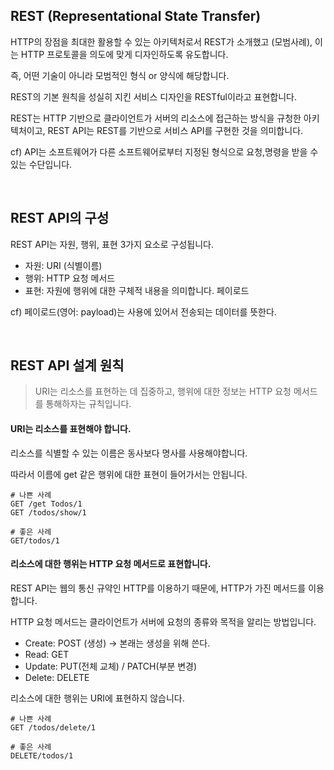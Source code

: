 ## REST (Representational State Transfer)

HTTP의 장점을 최대한 활용할 수 있는 아키텍처로서 REST가 소개했고 (모범사례), 이는 HTTP 프로토콜을 의도에 맞게 디자인하도록 유도합니다.

즉, 어떤 기술이 아니라 모범적인 형식 or 양식에 해당합니다.

REST의 기본 원칙을 성실히 지킨 서비스 디자인을 RESTful이라고 표현합니다.

REST는 HTTP 기반으로 클라이언트가 서버의 리소스에 접근하는 방식을 규청한 아키텍처이고, REST API는 REST를 기반으로 서비스 API를 구현한 것을 의미합니다.

cf) API는 소프트웨어가 다른 소프트웨어로부터 지정된 형식으로 요청,명령을 받을 수 있는 수단입니다.

<br>

## REST API의 구성

REST API는 자원, 행위, 표현 3가지 요소로 구성됩니다.

-   자원: URI (식별이름)
-   행위: HTTP 요청 메서드
-   표현: 자원에 행위에 대한 구체적 내용을 의미합니다. 페이로드

cf) 페이로드(영어: payload)는 사용에 있어서 전송되는 데이터를 뜻한다.

<br>

## REST API 설계 원칙

> URI는 리소스를 표현하는 데 집중하고, 행위에 대한 정보는 HTTP 요청 메서드를 통해하자는 규칙입니다.

#### URI는 리소스를 표현해야 합니다.

리소스를 식별할 수 있는 이름은 동사보다 명사를 사용해야합니다.

따라서 이름에 get 같은 행위에 대한 표현이 들어가서는 안됩니다.

```
# 나쁜 사례
GET /get Todos/1
GET /todos/show/1

# 좋은 사례
GET/todos/1
```

#### 리소스에 대한 행위는 HTTP 요청 메서드로 표현합니다.

REST API는 웹의 통신 규약인 HTTP를 이용하기 때문에, HTTP가 가진 메서드를 이용합니다.

HTTP 요청 메서드는 클라이언트가 서버에 요청의 종류와 목적을 알리는 방법입니다.

-   Create: POST (생성) -> 본래는 생성을 위해 쓴다.
-   Read: GET
-   Update: PUT(전체 교체) / PATCH(부분 변경)
-   Delete: DELETE

리소스에 대한 행위는 URI에 표현하지 않습니다.

```
# 나쁜 사례
GET /todos/delete/1

# 좋은 사례
DELETE/todos/1
```
